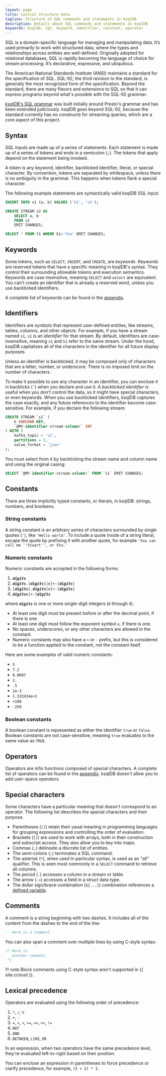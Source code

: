 ```yaml
---
layout: page
title: Lexical structure data
tagline: Structure of SQL commands and statements in ksqlDB 
description: Details about SQL commands and statements in ksqlDB 
keywords: ksqldb, sql, keyword, identifier, constant, operator
---
```


<script type="text/javascript">
        window.location = 'https://docs.confluent.io/platform/current/ksqldb/reference/sql/syntax/lexical-structure.html';
</script>

SQL is a domain-specific language for managing and manipulating data. It’s
used primarily to work with structured data, where the types and relationships
across entities are well-defined. Originally adopted for relational databases,
SQL is rapidly becoming the language of choice for stream processing. It’s
declarative, expressive, and ubiquitous.

The American National Standards Institute (ANSI) maintains a standard for the
specification of SQL. SQL-92, the third revision to the standard, is generally
the most recognized form of the specification. Beyond the standard, there are
many flavors and extensions to SQL so that it can express programs beyond
what's possible with the SQL-92 grammar.

[ksqlDB's SQL grammar](https://github.com/confluentinc/ksql/blob/master/ksqldb-parser/src/main/antlr4/io/confluent/ksql/parser/SqlBase.g4)
was built  initially around Presto's grammar and has been
extended judiciously. ksqlDB goes beyond SQL-92, because the standard currently
has no constructs for streaming queries, which are a core aspect of this project.

## Syntax

SQL inputs are made up of a series of statements. Each statement is made up of
a series of tokens and ends in a semicolon (`;`). The tokens that apply depend
on the statement being invoked.

A token is any keyword, identifier, backticked identifier, literal, or special
character. By convention, tokens are separated by whitespace, unless there is
no ambiguity in the grammar. This happens when tokens flank a special character.

The following example statements are syntactically valid ksqlDB SQL input:

```sql
INSERT INTO s1 (a, b) VALUES ('k1', 'v1');

CREATE STREAM s2 AS
    SELECT a, b
    FROM s1
    EMIT CHANGES;

SELECT * FROM t1 WHERE k1='foo' EMIT CHANGES;
```

## Keywords

Some tokens, such as `SELECT`, `INSERT`, and `CREATE`, are _keywords_.
Keywords are reserved tokens that have a specific meaning in ksqlDB's syntax.
They control their surrounding allowable tokens and execution semantics.
Keywords are case insensitive, meaning `SELECT` and `select` are equivalent.
You can't create an identifier that is already a reserved word, unless you use
backticked identifiers.

A complete list of keywords can be found in the [appendix](../appendix.md#keywords).

## Identifiers

Identifiers are symbols that represent user-defined entities, like streams,
tables, columns, and other objects. For example, if you have a stream named
`s1`, `s1` is an _identifier_ for that stream. By default, identifiers are
case-insensitive, meaning `s1` and `S1` refer to the same stream. Under the
hood, ksqlDB capitalizes all of the characters in the identifier for all
future display purposes.

Unless an identifier is backticked, it may be composed only of characters that
are a letter, number, or underscore. There is no imposed limit on the number of
characters.

To make it possible to use any character in an identifier, you can enclose it
in backticks (``` ` ```) when you declare and use it. A _backticked identifier_
is useful when you don't control the data, so it might have special characters,
or even keywords. When you use backticked identifiers, ksqlDB  captures the case 
exactly, and any future references to the identifier become case-sensitive. For
example, if you declare the following stream:

```sql
CREATE STREAM `s1` (
    k VARCHAR KEY,
    `@MY-identifier-stream-column!` INT
) WITH (
    kafka_topic = 's1',
    partitions = 3,
    value_format = 'json'
);
```

You must select from it by backticking the stream name and column name and
using the original casing:

```sql
SELECT `@MY-identifier-stream-column!` FROM `s1` EMIT CHANGES;
```

## Constants

There are three implicitly typed constants, or literals, in ksqlDB: strings,
numbers, and booleans.

### String constants

A string constant is an arbitrary series of characters surrounded by single
quotes (`'`), like `'Hello world'`. To include a quote inside of a string
literal, escape the quote by prefixing it with another quote, for example
`'You can call me ''Stuart'', or Stu.'`

### Numeric constants

Numeric constants are accepted in the following forms:

1. **_`digits`_**
2. **_`digits`_**`.[`**_`digits`_**`][e[+-]`**_`digits`_**`]`
3. `[`**_`digits`_**`].`**_`digits`_**`[e[+-]`**_`digits`_**`]`
4. **_`digits`_**`e[+-]`**_`digits`_**

where **_`digits`_** is one or more single-digit integers (`0` through `9`).

- At least one digit must be present before or after the decimal point, if
  there is one.
- At least one digit must follow the exponent symbol `e`, if there is one.
- No spaces, underscores, or any other characters are allowed in the constant.
- Numeric constants may also have a `+` or `-` prefix, but this is considered to
  be a function applied to the constant, not the constant itself.

Here are some examples of valid numeric constants:

- `5`
- `7.2`
- `0.0087`
- `1.`
- `.5`
- `1e-3`
- `1.332434e+2`
- `+100`
- `-250`

### Boolean constants

A boolean constant is represented as either the identifier `true` or `false`.
Boolean constants are not case-sensitive, meaning `true` evaluates to the same
value as `TRUE`.

## Operators

Operators are infix functions composed of special characters. A complete list
of operators can be found in the [appendix](../appendix.md#operators). ksqlDB
doesn't allow you to add user-space operators.

## Special characters

Some characters have a particular meaning that doesn't correspond to an
operator. The following list describes the special characters and their
purpose.

- Parentheses (`()`) retain their usual meaning in programming languages for
  grouping expressions and controlling the order of evaluation.
- Brackets (`[]`) are used to work with arrays, both in their construction and
  subscript access. They also allow you to key into maps.
- Commas (`,`) delineate a discrete list of entities.
- The semi-colons (`;`) terminates a SQL command.
- The asterisk (`*`), when used in particular syntax, is used as an "all"
  qualifier. This is seen most commonly in a `SELECT` command to retrieve all
  columns.
- The period (`.`) accesses a column in a stream or table.
- The arrow (`->`) accesses a field in a struct data type.
- The dollar sign/brace combination (`${...}`) combination references a [defined variable](../../../../developer-guide/ksqldb-reference/define).

## Comments

A comment is a string beginning with two dashes. It includes all of the
content from the dashes to the end of the line:

```sql
-- Here is a comment.
```

You can also span a comment over multiple lines by using C-style syntax:

```sql
/* Here is
   another comment.
 */
```

!!! note
    Block comments using C-style syntax aren't supported in {{ site.ccloud }}.

## Lexical precedence

Operators are evaluated using the following order of precedence:

1. `*`, `/`, `%`
2. `+`, `-`
3. `=`, `>`, `<`, `>=`, `<=`, `<>`, `!=`
4. `NOT`
5. `AND`
6. `BETWEEN`, `LIKE`, `OR`

In an expression, when two operators have the same precedence level, they're
evaluated left-to-right based on their position.

You can enclose an expression in parentheses to force precedence or clarify
precedence, for example, `(5 + 2) * 3`.
